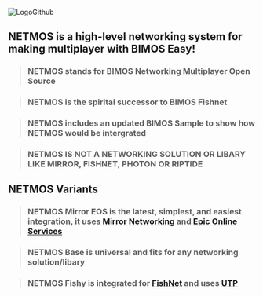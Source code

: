 ![LogoGithub](https://github.com/user-attachments/assets/b80a84ae-9d5b-4f6c-b680-1c1b933ac586)

## NETMOS is a high-level networking system for making multiplayer with BIMOS Easy!

> ### NETMOS stands for BIMOS Networking Multiplayer Open Source

> ### NETMOS is the spirital successor to BIMOS Fishnet

> ### NETMOS includes an updated BIMOS Sample to show how NETMOS would be intergrated

> ### NETMOS IS NOT A NETWORKING SOLUTION OR LIBARY LIKE MIRROR, FISHNET, PHOTON OR RIPTIDE

## NETMOS Variants

> ### NETMOS Mirror EOS is the latest, simplest, and easiest integration, it uses [Mirror Networking](https://mirror-networking.com) and [Epic Online Services](https://dev.epicgames.com/docs/game-services/lobbies-and-sessions)

> ### NETMOS Base is universal and fits for any networking solution/libary

> ### NETMOS Fishy is integrated for [FishNet](https://fish-networking.gitbook.io/docs) and uses [UTP](https://blogcritics.org/wp-content/uploads/2014/06/house-300x225.jpg)
